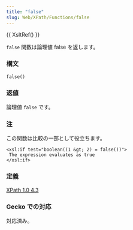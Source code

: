```yaml
---
title: "false"
slug: Web/XPath/Functions/false
---
```


{{ XsltRef() }}

`false` 関数は論理値 false を返します。

### 構文

```
false()
```

### 返値

論理値 `false` です。

### 注

この関数は比較の一部として役立ちます。

```
<xsl:if test="boolean((1 &gt; 2) = false())">
 The expression evaluates as true
</xsl:if>
```

### 定義

[XPath 1.0 4.3](https://www.w3.org/TR/xpath#function-false)

### Gecko での対応

対応済み。
